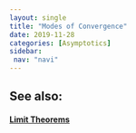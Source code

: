 ```yaml
---
layout: single
title: "Modes of Convergence"
date: 2019-11-28
categories: [Asymptotics]
sidebar:
 nav: "navi"
---
```


<object data="/assets/statistics/Modes of Convergence.pdf" type="application/pdf" width="100%" height="100%">
</object>

<h2> See also: </h2>
<h4>
	<a href="limit-theorems"> Limit Theorems </a>
</h4>